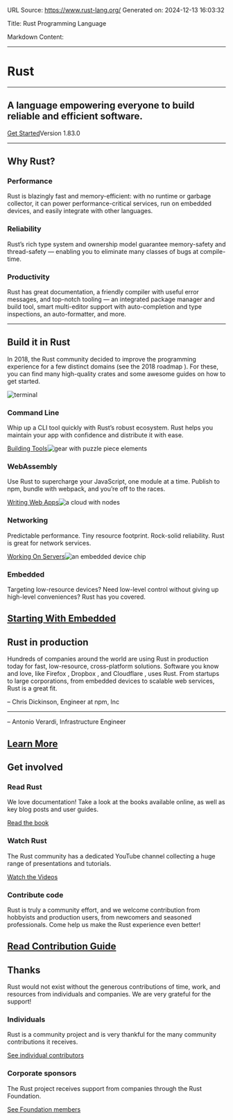 URL Source: https://www.rust-lang.org/
Generated on: 2024-12-13 16:03:32

Title: Rust Programming Language

Markdown Content:

--------------------------------------------------------------------------

# Rust

--------------------------------------------------------------------------

## A language empowering everyone   to build reliable and efficient software.
[Get Started](/learn/get-started)Version 1.83.0


--------------------------------------------------------------------------

## Why Rust?

### Performance
Rust is blazingly fast and memory-efficient: with no runtime or
garbage collector, it can power performance-critical services, run on
embedded devices, and easily integrate with other languages.


### Reliability
Rust’s rich type system and ownership model guarantee memory-safety
and thread-safety — enabling you to eliminate many classes of
bugs at compile-time.


### Productivity
Rust has great documentation, a friendly compiler with useful error
messages, and top-notch tooling — an integrated package manager
and build tool, smart multi-editor support with auto-completion and
type inspections, an auto-formatter, and more.


--------------------------------------------------------------------------

## Build it in Rust
In 2018, the Rust community decided to improve the programming experience
for a few distinct domains (see  the 2018
roadmap ). For these, you can find many high-quality crates and some
awesome guides on how to get started.

![terminal](/static/images/cli.svg)


### Command Line
Whip up a CLI tool quickly with Rust’s robust ecosystem.
Rust helps you maintain your app with confidence and distribute it with ease.

[Building Tools](/what/cli)![gear with puzzle piece elements](/static/images/webassembly.svg)


### WebAssembly
Use Rust to supercharge your JavaScript, one module at a time.
Publish to npm, bundle with webpack, and you’re off to the races.

[Writing Web Apps](/what/wasm)![a cloud with nodes](/static/images/networking.svg)


### Networking
Predictable performance. Tiny resource footprint. Rock-solid reliability.
Rust is great for network services.

[Working On Servers](/what/networking)![an embedded device chip](/static/images/embedded.svg)


### Embedded
Targeting low-resource devices?
Need low-level control without giving up high-level conveniences?
Rust has you covered.

[Starting With Embedded](/what/embedded)
--------------------------------------------------------------------------

## Rust in production
Hundreds of companies around the world are using Rust in production
today for fast, low-resource, cross-platform solutions. Software you know
and love, like  Firefox ,
 Dropbox ,
and  Cloudflare ,
uses Rust.  From startups to large
corporations, from embedded devices to scalable web services, Rust is a great fit.


– Chris Dickinson, Engineer at npm, Inc

--------------------------------------------------------------------------

– Antonio Verardi, Infrastructure Engineer

[Learn More](/production)
--------------------------------------------------------------------------

## Get involved

### Read Rust
We love documentation! Take a look at the books available online, as well as key blog posts and user guides.

[Read the book](learn)
### Watch Rust
The Rust community has a dedicated YouTube channel collecting a huge range of presentations and
tutorials.

[Watch the Videos](https://www.youtube.com/channel/UCaYhcUwRBNscFNUKTjgPFiA)
### Contribute code
Rust is truly a community effort, and we welcome contribution from hobbyists and production users, from
newcomers and seasoned professionals. Come help us make the Rust experience even better!

[Read Contribution Guide](https://rustc-dev-guide.rust-lang.org/getting-started.html)
--------------------------------------------------------------------------

## Thanks
Rust would not exist without the generous contributions of time, work, and resources from individuals and companies. We are very grateful for the support!


### Individuals
Rust is a community project and is very thankful for the many community contributions it receives.

[See individual contributors](https://thanks.rust-lang.org/)
### Corporate sponsors
The Rust project receives support from companies through the Rust Foundation.

[See Foundation members](https://foundation.rust-lang.org/members)